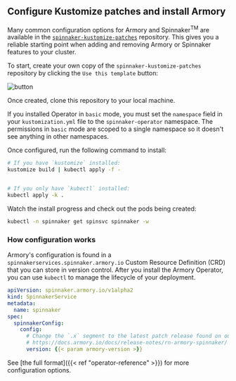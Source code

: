 ## Configure Kustomize patches and install Armory

Many common configuration options for Armory and Spinnaker<sup>TM</sup> are available in the [`spinnaker-kustomize-patches`](https://github.com/armory/spinnaker-kustomize-patches) repository. This gives you a reliable starting point when adding and removing Armory or Spinnaker features to your cluster.

To start, create your own copy of the `spinnaker-kustomize-patches` repository
by clicking the `Use this template` button:

![button](/images/kustomize-patches-repo-clone.png)

Once created, clone this repository to your local machine.

If you installed Operator in `basic` mode, you must set the `namespace` field
in your `kustomization.yml` file to the `spinnaker-operator` namespace.  The
permissions in `basic` mode are scoped to a single namespace so it doesn't see
anything in other namespaces.

Once configured, run the following command to install:

```bash
# If you have `kustomize` installed:
kustomize build | kubectl apply -f -


# If you only have `kubectl` installed:
kubectl apply -k .
```

Watch the install progress and check out the pods being created:

```bash
kubectl -n spinnaker get spinsvc spinnaker -w
```

### How configuration works

Armory's configuration is found in a `spinnakerservices.spinnaker.armory.io`
Custom Resource Definition (CRD) that you can store in version control. After
you install the Armory Operator, you can use `kubectl` to manage the lifecycle
of your deployment.

```yaml
apiVersion: spinnaker.armory.io/v1alpha2
kind: SpinnakerService
metadata:
  name: spinnaker
spec:
  spinnakerConfig:
    config:
      # Change the `.x` segment to the latest patch release found on our website:
      # https://docs.armory.io/docs/release-notes/rn-armory-spinnaker/
      version: {{< param armory-version >}}
```

See [the full format]({{< ref "operator-reference" >}}) for more configuration
options.
